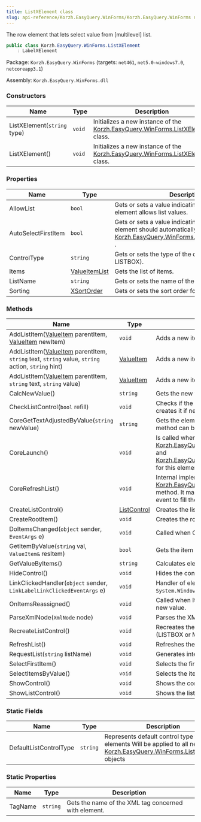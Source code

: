 ```yaml
---
title: ListXElement class
slug: api-reference/Korzh.EasyQuery.WinForms/Korzh.EasyQuery.WinForms namespace/listxelement-class
---
```



The row element that lets select value from [multilevel] list.
```csharp
public class Korzh.EasyQuery.WinForms.ListXElement
    : LabelXElement

```
Package: `Korzh.EasyQuery.WinForms` (targets: `net461`, `net5.0-windows7.0`, `netcoreapp3.1`)

Assembly: `Korzh.EasyQuery.WinForms.dll`

### Constructors

| Name | Type | Description | 
| --- | --- | --- | 
| ListXElement(`string` type) | `void` | Initializes a new instance of the [Korzh.EasyQuery.WinForms.ListXElement](/api-reference/korzh-easyquery-winforms/korzh-easyquery-winforms-namespace/listxelement-class) class. | 
| ListXElement() | `void` | Initializes a new instance of the [Korzh.EasyQuery.WinForms.ListXElement](/api-reference/korzh-easyquery-winforms/korzh-easyquery-winforms-namespace/listxelement-class) class. | 


### Properties

| Name | Type | Description | 
| --- | --- | --- | 
| AllowList | `bool` | Gets or sets a value indicating whether this row element allows list values. | 
| AutoSelectFirstItem | `bool` | Gets or sets a value indicating whether the element should automatically select first item on [Korzh.EasyQuery.WinForms.XElement.CoreLaunch](/api-reference/korzh-easyquery-winforms/korzh-easyquery-winforms-namespace/xelement-class) . | 
| ControlType | `string` | Gets or sets the type of the control (MENU or LISTBOX). | 
| Items | [ValueItemList](/api-reference/korzh-easyquery-winforms/korzh-easyquery-winforms-namespace/valueitemlist-class) | Gets the list of items. | 
| ListName | `string` | Gets or sets the name of the list. | 
| Sorting | [XSortOrder](/api-reference/korzh-easyquery-winforms/korzh-easyquery-winforms-namespace/xsortorder-enum) | Gets or sets the sort order for the list | 


### Methods

| Name | Type | Description | 
| --- | --- | --- | 
| AddListItem([ValueItem](/api-reference/korzh-easyquery-winforms/korzh-easyquery-winforms-namespace/valueitem-class) parentItem, [ValueItem](/api-reference/korzh-easyquery-winforms/korzh-easyquery-winforms-namespace/valueitem-class) newItem) | `void` | Adds a new item to the list (menu). | 
| AddListItem([ValueItem](/api-reference/korzh-easyquery-winforms/korzh-easyquery-winforms-namespace/valueitem-class) parentItem, `string` text, `string` value, `string` action, `string` hint) | [ValueItem](/api-reference/korzh-easyquery-winforms/korzh-easyquery-winforms-namespace/valueitem-class) | Adds a new item to the list (menu). | 
| AddListItem([ValueItem](/api-reference/korzh-easyquery-winforms/korzh-easyquery-winforms-namespace/valueitem-class) parentItem, `string` text, `string` value) | [ValueItem](/api-reference/korzh-easyquery-winforms/korzh-easyquery-winforms-namespace/valueitem-class) | Adds a new item to the list (menu). | 
| CalcNewValue() | `string` | Gets the new value from edit control | 
| CheckListControl(`bool` refill) | `void` | Checks if the list control is created correctly and re-creates it if necessary. | 
| CoreGetTextAdjustedByValue(`string` newValue) | `string` | Gets the element's text according to its value.  This method can be overridden in inherited classes. | 
| CoreLaunch() | `void` | Is called when both [Korzh.EasyQuery.WinForms.XElement.ParentRow](/api-reference/korzh-easyquery-winforms/korzh-easyquery-winforms-namespace/xelement-class) and [Korzh.EasyQuery.WinForms.XElement.ParentPanel](/api-reference/korzh-easyquery-winforms/korzh-easyquery-winforms-namespace/xelement-class) for this element are established. | 
| CoreRefreshList() | `void` | Internal implementation of [Korzh.EasyQuery.WinForms.ListXElement.RefreshList](/api-reference/korzh-easyquery-winforms/korzh-easyquery-winforms-namespace/listxelement-class) method.  It makes parent panel to raise RequestList event to fill the custom lists. | 
| CreateListControl() | [ListControl](/api-reference/korzh-easyquery-winforms/korzh-easyquery-winforms-namespace/listcontrol-class) | Creates the list control. | 
| CreateRootItem() | `void` | Creates the root ValueItem object. | 
| DoItemsChanged(`object` sender, `EventArgs` e) | `void` | Called when Changed event occurs in root item | 
| GetItemByValue(`string` val, `ValueItem&` resItem) | `bool` | Gets the item by value. | 
| GetValueByItems() | `string` | Calculates element value by currently selected items. | 
| HideControl() | `void` | Hides the control that allows to edit the value. | 
| LinkClickedHandler(`object` sender, `LinkLabelLinkClickedEventArgs` e) | `void` | Handler of element control `System.Windows.Forms.Control.Click` event. | 
| OnItemsReassigned() | `void` | Called when Items property have been assigned to new value. | 
| ParseXmlNode(`XmlNode` node) | `void` | Parses the XML-description of element. | 
| RecreateListControl() | `void` | Recreates the list control according on control type (LISTBOX or MENU) | 
| RefreshList() | `void` | Refreshes the list. | 
| RequestList(`string` listName) | `void` | Generates internal signal to request the list. | 
| SelectFirstItem() | `void` | Selects the first item. | 
| SelectItemsByValue() | `void` | Selects the items by value. | 
| ShowControl() | `void` | Shows the control that allows to edit the value. | 
| ShowListControl() | `void` | Shows the list control. | 


### Static Fields

| Name | Type | Description | 
| --- | --- | --- | 
| DefaultListControlType | `string` | Represents default control type for list elements  Will be applied to all new [Korzh.EasyQuery.WinForms.ListXElement](/api-reference/korzh-easyquery-winforms/korzh-easyquery-winforms-namespace/listxelement-class) objects | 


### Static Properties

| Name | Type | Description | 
| --- | --- | --- | 
| TagName | `string` | Gets the name of the XML tag concerned with element. |
